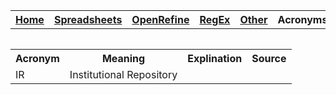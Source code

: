 <table style="width:100%">
  <tr>
    <th><a href="home.md">Home</a></th>
    <th><a href="Spreadsheet.md">Spreadsheets</a></th>
    <th><a href="OpenRefine.md">OpenRefine</a></th>
    <th><a href="RegEx.md">RegEx</a></th>
	<th><a href="Other.md">Other</a></th>
	<th>Acronyms</th>
  </tr>
<table>
<table>
	<tr>
		<th>Acronym</th>
		<th>Meaning</th>
		<th>Explination</th>
		<th>Source</th>
	</tr>
	<tr>
		<td>IR</td>
		<td>Institutional Repository</td>
		<td></td>
		<td></td>
	</tr>
</table>

